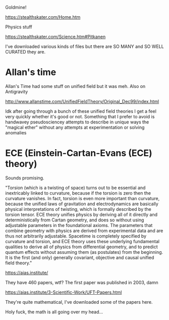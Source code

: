 Goldmine!

https://stealthskater.com/Home.htm

Physics stuff

https://stealthskater.com/Science.htm#Pitkanen

I've downloaded various kinds of files but there are SO MANY and SO WELL CURATED they are.

# Allan's time

Allan's Time had some stuff on unified field but it was meh. Also on Antigravity

http://www.allanstime.com/UnifiedFieldTheory/Original_Dec99/index.html

Idk after going through a bunch of these unified field theories I get a feel very quickly whether it's good or not. Something that I prefer to avoid is handwavey pseudosciencey attempts to describe in unique ways the "magical ether" without any attempts at experimentation or solving anomalies

# ECE (Einstein-Cartan-Evans (ECE) theory)

Sounds promising.

"Torsion (which is a twisting of space) turns out to be essential and inextricably linked to curvature, because if the torsion is zero then the curvature vanishes. In fact, torsion is even more important than curvature, because the unified laws of gravitation and electrodynamics are basically physical interpretations of twisting, which is formally described by the torsion tensor. ECE theory unifies physics by deriving all of it directly and deterministically from Cartan geometry, and does so without using adjustable parameters in the foundational axioms. The parameters that combine geometry with physics are derived from experimental data and are thus not arbitrarily adjustable. Spacetime is completely specified by curvature and torsion, and ECE theory uses these underlying fundamental qualities to derive all of physics from differential geometry, and to predict quantum effects without assuming them (as postulates) from the beginning. It is the first (and only) generally covariant, objective and causal unified field theory."

https://aias.institute/

They have 460 papers, wtf? The first paper was published in 2003, damn

https://aias.institute/3-Scientific-Work/UFT-Papers.html

They're quite mathematical, I've downloaded some of the papers here.

Holy fuck, the math is all going over my head...